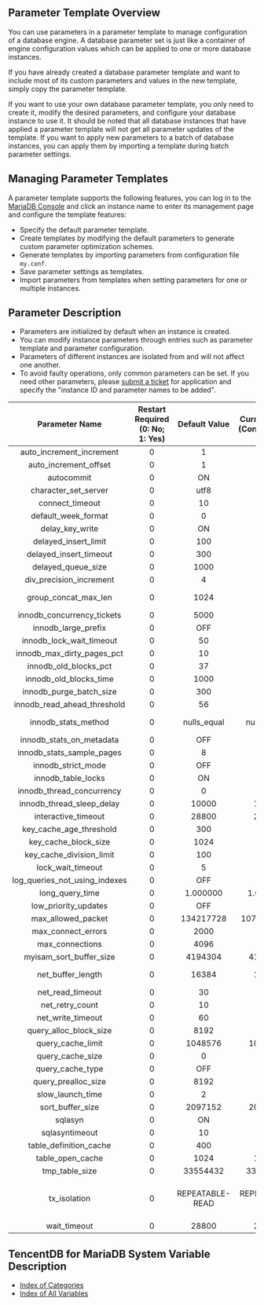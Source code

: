 ## Parameter Template Overview
You can use parameters in a parameter template to manage configuration of a database engine. A database parameter set is just like a container of engine configuration values which can be applied to one or more database instances.
  
If you have already created a database parameter template and want to include most of its custom parameters and values in the new template, simply copy the parameter template.

If you want to use your own database parameter template, you only need to create it, modify the desired parameters, and configure your database instance to use it. It should be noted that all database instances that have applied a parameter template will not get all parameter updates of the template. If you want to apply new parameters to a batch of database instances, you can apply them by importing a template during batch parameter settings.

## Managing Parameter Templates
A parameter template supports the following features, you can log in to the [MariaDB Console](https://console.cloud.tencent.com/tdsql) and click an instance name to enter its management page and configure the template features:
- Specify the default parameter template.
- Create templates by modifying the default parameters to generate custom parameter optimization schemes.
- Generate templates by importing parameters from configuration file `my.conf`.
- Save parameter settings as templates.
- Import parameters from templates when setting parameters for one or multiple instances.

## Parameter Description
- Parameters are initialized by default when an instance is created.
- You can modify instance parameters through entries such as parameter template and parameter configuration.
- Parameters of different instances are isolated from and will not affect one another.
- To avoid faulty operations, only common parameters can be set. If you need other parameters, please [submit a ticket](https://console.cloud.tencent.com/workorder/category) for application and specify the "instance ID and parameter names to be added".

| Parameter Name | Restart Required (0: No; 1: Yes) | Default Value | Current Value (Configurable) | Valid Values |
|:--:|:--:|:--:|:--:|:--:|
|auto_increment_increment|0|1|1|[1-65535]|
|auto_increment_offset|0|1|1|[1-65535]|
|autocommit|0|ON|ON|[ON, OFF]|
|character_set_server|0|utf8|utf8|[utf8, latin1, gbk, utf8mb4]|
|connect_timeout|0|10|10|[1-3600]|
|default_week_format|0|0|0|[0-7]|
|delay_key_write|0|ON|ON|[ON, OFF, ALL]|
|delayed_insert_limit|0|100|100|[1-4294967295]|
|delayed_insert_timeout|0|300|300|[1-3600]|
|delayed_queue_size|0|1000|1000|[1-4294967295]|
|div_precision_increment|0|4|4|[0-30]|
|group_concat_max_len|0|1024|1024|[4-18446744073709547520]|
|innodb_concurrency_tickets|0|5000|5000|[100-10000]|
|innodb_large_prefix|0|OFF|OFF|[OFF, ON]|
|innodb_lock_wait_timeout|0|50|50|[1-1073741824]|
|innodb_max_dirty_pages_pct|0|10|70|[10-90]|
|innodb_old_blocks_pct|0|37|37|[5-95]|
|innodb_old_blocks_time|0|1000|1000|[0-1000]|
|innodb_purge_batch_size|0|300|300|[1-1024]|
|innodb_read_ahead_threshold|0|56|56|[0-64]|
|innodb_stats_method|0|nulls_equal|nulls_equal|[nulls_equal, nulls_unequal, nulls_ignored]|
|innodb_stats_on_metadata|0|OFF|OFF|[ON, OFF]|
|innodb_stats_sample_pages|0|8|8|[1-4294967296]|
|innodb_strict_mode|0|OFF|OFF|[ON, OFF]|
|innodb_table_locks|0|ON|ON|[ON, OFF]|
|innodb_thread_concurrency|0|0|0|[0-128]|
|innodb_thread_sleep_delay|0|10000|10000|[1-3600000]|
|interactive_timeout|0|28800|28800|[10-86400]|
|key_cache_age_threshold|0|300|300|[100-4294967295]|
|key_cache_block_size|0|1024|1024|[512-16384]|
|key_cache_division_limit|0|100|100|[1-100]|
|lock_wait_timeout|0|5|5|[1-31536000]|
|log_queries_not_using_indexes|0|OFF|OFF|[ON, OFF]|
|long_query_time|0|1.000000|1.000000|[0.5-10]|
|low_priority_updates|0|OFF|OFF|[OFF, ON]|
|max_allowed_packet|0|134217728|1073741824|[16384-1073741824]|
|max_connect_errors|0|2000|2000|[1-4096]|
|max_connections|0|4096|4096|[1-32768]|
|myisam_sort_buffer_size|0|4194304|4194304|[262144-16777216]|
|net_buffer_length|0|16384|16384|[4096, 8192, 16384, 32768, 65536, 1048576]|
|net_read_timeout|0|30|30|[1-3153600]|
|net_retry_count|0|10|10|[1-4294967295]|
|net_write_timeout|0|60|60|[1-3153600]|
|query_alloc_block_size|0|8192|8192|[1024-16384]|
|query_cache_limit|0|1048576|1048576|[1-1048576]|
|query_cache_size|0|0|0|[0-104857600]|
|query_cache_type|0|OFF|OFF|[OFF, ON, DEMAND]|
|query_prealloc_size|0|8192|8192|[8192-1048576]|
|slow_launch_time|0|2|2|[1-1024]|
|sort_buffer_size|0|2097152|2097152|[32768-1073741824]|
|sqlasyn|0|ON|ON|[ON, OFF]|
|sqlasyntimeout|0|10|30|[10-100]|
|table_definition_cache|0|400|400|[400-2048]|
|table_open_cache|0|1024|10240|[400-524288]|
|tmp_table_size|0|33554432|33554432|[262144-67108864]|
|tx_isolation|0|REPEATABLE-READ|REPEATABLE-READ|[REPEATABLE-READ, SERIALIZABLE, READ-COMMITTED, READ-UNCOMMITTED]|
|wait_timeout|0|28800|28800|[60-259200]|


## TencentDB for MariaDB System Variable Description
- [Index of Categories](https://mariadb.com/kb/en/mariadb/system-variables)
- [Index of All Variables](https://mariadb.com/kb/en/mariadb/full-list-of-mariadb-options-system-and-status-variables)

